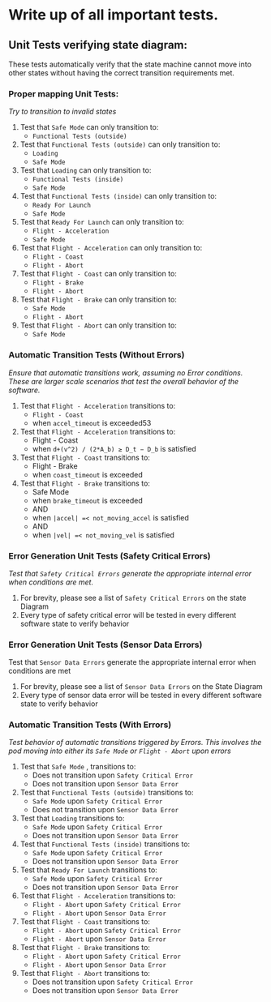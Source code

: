 # Write up of all important tests.

## Unit Tests verifying state diagram:

These tests automatically verify that the state machine cannot move into other states without having the correct transition requirements met.

### Proper mapping Unit Tests: 
  _Try to transition to invalid states_

1. Test that `Safe Mode` can only transition to:
    * `Functional Tests (outside)`
2. Test that `Functional Tests (outside)` can only transition to:
    * `Loading`
    * `Safe Mode`
3. Test that `Loading` can only transition to:
    * `Functional Tests (inside)`
    * `Safe Mode`
4. Test that `Functional Tests (inside)` can only transition to:
    * `Ready For Launch`
    * `Safe Mode`
5. Test that `Ready For Launch` can only transition to:
    * `Flight - Acceleration`
    * `Safe Mode`
6. Test that `Flight - Acceleration` can only transition to:
    * `Flight - Coast`
    * `Flight - Abort`
7. Test that `Flight - Coast` can only transition to:
    * `Flight - Brake`
    * `Flight - Abort`
8. Test that `Flight - Brake` can only transition to:
    * `Safe Mode`
    * `Flight - Abort`
9. Test that `Flight - Abort` can only transition to:
    * `Safe Mode`

### Automatic Transition Tests (Without Errors)
  _Ensure that automatic transitions work, assuming no Error conditions. These are larger scale scenarios that test the overall behavior of the software._

1. Test that `Flight - Acceleration` transitions to:
    * `Flight - Coast` 
    * when `accel_timeout` is exceeded53
2. Test that ` Flight - Acceleration ` transitions to:  
    * Flight - Coast 
    * when `d+(v^2) / (2*A_b) ≥ D_t − D_b` is satisfied
3. Test that ` Flight - Coast ` transitions to:
    * Flight - Brake
    * when `coast_timeout` is exceeded
4. Test that ` Flight - Brake ` transitions to:
    * Safe Mode
    * when `brake_timeout` is exceeded
    * AND
    * when `|accel| =< not_moving_accel` is satisfied
    * AND
    * when `|vel| =< not_moving_vel` is satisfied

### Error Generation Unit Tests (Safety Critical Errors)
  _Test that `Safety Critical Errors` generate the appropriate internal error when conditions are met._

1. For brevity, please see a list of `Safety Critical Errors` on the state Diagram
2. Every type of safety critical error will be tested in every different software state to verify behavior 

### Error Generation Unit Tests (Sensor Data Errors)
Test that `Sensor Data Errors` generate the appropriate internal error when conditions are met
1. For brevity, please see a list of `Sensor Data Errors` on the State Diagram
2. Every type of sensor data error will be tested in every different software state to verify behavior

### Automatic Transition Tests (With Errors)
  _Test behavior of automatic transitions triggered by Errors. This involves the pod moving into either its `Safe Mode` or `Flight - Abort` upon errors_ 
1. Test that `Safe Mode` , transitions to:
    * Does not transition upon `Safety Critical Error`
    * Does not transition upon `Sensor Data Error`
2. Test that `Functional Tests (outside)` transitions to:
    * `Safe Mode` upon `Safety Critical Error`
    * Does not transition upon `Sensor Data Error`
3. Test that `Loading` transitions to:
    * `Safe Mode` upon `Safety Critical Error`
    * Does not transition upon `Sensor Data Error`
4. Test that ` Functional Tests (inside) ` transitions to:
    * `Safe Mode` upon `Safety Critical Error`
    * Does not transition upon `Sensor Data Error`
5. Test that `Ready For Launch` transitions to:
    * `Safe Mode` upon `Safety Critical Error`
    * Does not transition upon `Sensor Data Error`
6. Test that `Flight - Acceleration` transitions to:
    * `Flight - Abort` upon `Safety Critical Error`
    * `Flight - Abort` upon `Sensor Data Error`
7. Test that `Flight - Coast` transitions to:
    * `Flight - Abort` upon `Safety Critical Error`
    * `Flight - Abort` upon `Sensor Data Error`
8. Test that `Flight - Brake` transitions to:
    * `Flight - Abort` upon `Safety Critical Error`
    * `Flight - Abort` upon `Sensor Data Error`
9. Test that `Flight - Abort` transitions to:
    * Does not transition upon `Safety Critical Error`
    * Does not transition upon `Sensor Data Error`

